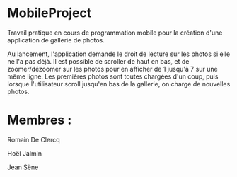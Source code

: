 # MobileProject

Travail pratique en cours de programmation mobile pour la création d'une application de gallerie de photos.

Au lancement, l'application demande le droit de lecture sur les photos si elle ne l'a pas déjà. Il est possible de scroller de haut en bas, et de zoomer/dézoomer sur les photos pour en afficher de 1 jusqu'à 7 sur une même ligne. Les premières photos sont toutes chargées d'un coup, puis lorsque l'utilisateur scroll jusqu'en bas de la gallerie, on charge de nouvelles photos.


# Membres : 

Romain De Clercq

Hoël Jalmin

Jean Sène
